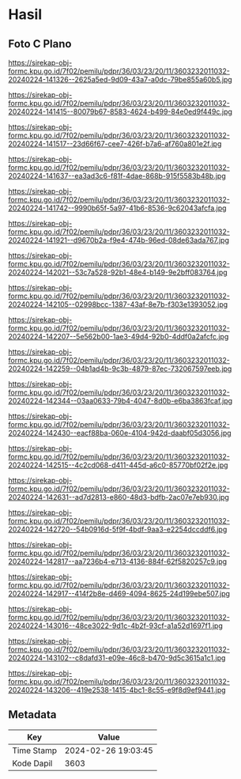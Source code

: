 # Hasil

## Foto C Plano

https://sirekap-obj-formc.kpu.go.id/7f02/pemilu/pdpr/36/03/23/20/11/3603232011032-20240224-141326--2625a5ed-9d09-43a7-a0dc-79be855a60b5.jpg

https://sirekap-obj-formc.kpu.go.id/7f02/pemilu/pdpr/36/03/23/20/11/3603232011032-20240224-141415--80079b67-8583-4624-b499-84e0ed9f449c.jpg

https://sirekap-obj-formc.kpu.go.id/7f02/pemilu/pdpr/36/03/23/20/11/3603232011032-20240224-141517--23d66f67-cee7-426f-b7a6-af760a801e2f.jpg

https://sirekap-obj-formc.kpu.go.id/7f02/pemilu/pdpr/36/03/23/20/11/3603232011032-20240224-141637--ea3ad3c6-f81f-4dae-868b-915f5583b48b.jpg

https://sirekap-obj-formc.kpu.go.id/7f02/pemilu/pdpr/36/03/23/20/11/3603232011032-20240224-141742--9990b65f-5a97-41b6-8536-9c62043afcfa.jpg

https://sirekap-obj-formc.kpu.go.id/7f02/pemilu/pdpr/36/03/23/20/11/3603232011032-20240224-141921--d9670b2a-f9e4-474b-96ed-08de63ada767.jpg

https://sirekap-obj-formc.kpu.go.id/7f02/pemilu/pdpr/36/03/23/20/11/3603232011032-20240224-142021--53c7a528-92b1-48e4-b149-9e2bff083764.jpg

https://sirekap-obj-formc.kpu.go.id/7f02/pemilu/pdpr/36/03/23/20/11/3603232011032-20240224-142105--02998bcc-1387-43af-8e7b-f303e1393052.jpg

https://sirekap-obj-formc.kpu.go.id/7f02/pemilu/pdpr/36/03/23/20/11/3603232011032-20240224-142207--5e562b00-1ae3-49d4-92b0-4ddf0a2afcfc.jpg

https://sirekap-obj-formc.kpu.go.id/7f02/pemilu/pdpr/36/03/23/20/11/3603232011032-20240224-142259--04b1ad4b-9c3b-4879-87ec-732067597eeb.jpg

https://sirekap-obj-formc.kpu.go.id/7f02/pemilu/pdpr/36/03/23/20/11/3603232011032-20240224-142344--03aa0633-79b4-4047-8d0b-e6ba3863fcaf.jpg

https://sirekap-obj-formc.kpu.go.id/7f02/pemilu/pdpr/36/03/23/20/11/3603232011032-20240224-142430--eacf88ba-060e-4104-942d-daabf05d3056.jpg

https://sirekap-obj-formc.kpu.go.id/7f02/pemilu/pdpr/36/03/23/20/11/3603232011032-20240224-142515--4c2cd068-d411-445d-a6c0-85770bf02f2e.jpg

https://sirekap-obj-formc.kpu.go.id/7f02/pemilu/pdpr/36/03/23/20/11/3603232011032-20240224-142631--ad7d2813-e860-48d3-bdfb-2ac07e7eb930.jpg

https://sirekap-obj-formc.kpu.go.id/7f02/pemilu/pdpr/36/03/23/20/11/3603232011032-20240224-142720--54b0916d-5f9f-4bdf-9aa3-e2254dccddf6.jpg

https://sirekap-obj-formc.kpu.go.id/7f02/pemilu/pdpr/36/03/23/20/11/3603232011032-20240224-142817--aa7236b4-e713-4136-884f-62f5820257c9.jpg

https://sirekap-obj-formc.kpu.go.id/7f02/pemilu/pdpr/36/03/23/20/11/3603232011032-20240224-142917--414f2b8e-d469-4094-8625-24d199ebe507.jpg

https://sirekap-obj-formc.kpu.go.id/7f02/pemilu/pdpr/36/03/23/20/11/3603232011032-20240224-143016--48ce3022-9d1c-4b2f-93cf-a1a52d1697f1.jpg

https://sirekap-obj-formc.kpu.go.id/7f02/pemilu/pdpr/36/03/23/20/11/3603232011032-20240224-143102--c8dafd31-e09e-46c8-b470-9d5c3615a1c1.jpg

https://sirekap-obj-formc.kpu.go.id/7f02/pemilu/pdpr/36/03/23/20/11/3603232011032-20240224-143206--419e2538-1415-4bc1-8c55-e9f8d9ef9441.jpg


## Metadata

| Key        | Value               |
| ---------- | ------------------- |
| Time Stamp | 2024-02-26 19:03:45 |
| Kode Dapil | 3603                |



